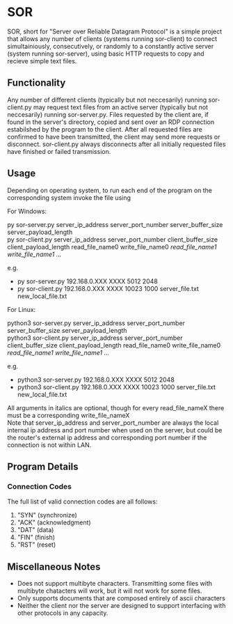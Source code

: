 # SOR
SOR, short for "Server over Reliable Datagram Protocol" is a simple project that allows any number of clients (systems running sor-client) to connect simultainiously, consecutively, or randomly to a constantly active server (system running sor-server), using basic HTTP requests to copy and recieve simple text files.

## Functionality
Any number of different clients (typically but not neccesarily) running sor-client.py may request text files from an active server (typically but not neccesarily) running sor-server.py. Files requested by the client are, if found in the server's directory, copied and sent over an RDP connection estabilshed by the program to the client. After all requested files are confirmed to have been transmitted, the client may send more requests or disconnect. sor-client.py always disconnects after all initially requested files have finished or failed transmission.

## Usage
Depending on operating system, to run each end of the program on the corresponding system invoke the file using

For Windows:  

  py sor-server.py server_ip_address server_port_number server_buffer_size server_payload_length  
  py sor-client.py server_ip_address server_port_number client_buffer_size client_payload_length read_file_name0 write_file_name0 *read_file_name1 write_file_name1 ...*
  
  e.g.  
  - py sor-server.py 192.168.0.XXX XXXX 5012 2048
  - py sor-client.py 192.168.0.XXX XXXX 10023 1000 server_file.txt new_local_file.txt

For Linux: 

  python3 sor-server.py server_ip_address server_port_number server_buffer_size server_payload_length    
  python3 sor-client.py server_ip_address server_port_number client_buffer_size client_payload_length read_file_name0 write_file_name0 *read_file_name1 write_file_name1 ...*
  
  e.g.  
  - python3 sor-server.py 192.168.0.XXX XXXX 5012 2048
  - python3 sor-client.py 192.168.0.XXX XXXX 10023 1000 server_file.txt new_local_file.txt

All arguments in italics are optional, though for every read_file_nameX there must be a corresponding write_file_nameX  
Note that server_ip_address and server_port_number are always the local internal ip address and port number when used on the server, but could be the router's external ip address and corresponding port number if the connection is not within LAN.

## Program Details
### Connection Codes
The full list of valid connection codes are all follows:
1. "SYN" (synchronize)
2. "ACK" (acknowledgment)
3. "DAT" (data)
4. "FIN" (finish)
5. "RST" (reset)

## Miscellaneous Notes
- Does not support multibyte characters. Transmitting some files with multibyte chatacters will work, but it will not work for some files.
- Only supports documents that are composed entirely of ascii characters
- Neither the client nor the server are designed to support interfacing with other protocols in any capacity.
